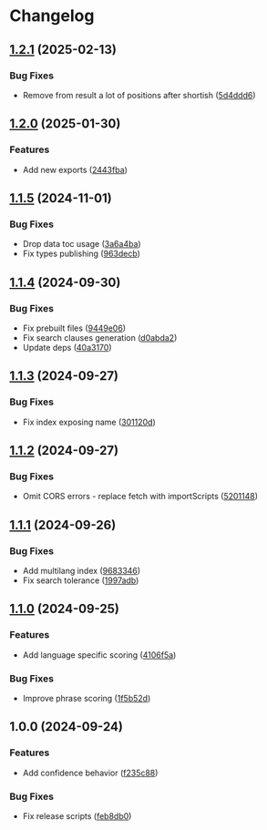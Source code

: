 # Changelog

## [1.2.1](https://github.com/diplodoc-platform/search-extension/compare/v1.2.0...v1.2.1) (2025-02-13)


### Bug Fixes

* Remove from result a lot of positions after shortish ([5d4ddd6](https://github.com/diplodoc-platform/search-extension/commit/5d4ddd6a3d176f360509ef8072943f1a97299c38))

## [1.2.0](https://github.com/diplodoc-platform/search-extension/compare/v1.1.5...v1.2.0) (2025-01-30)


### Features

* Add new exports ([2443fba](https://github.com/diplodoc-platform/search-extension/commit/2443fba30c200eb9acde19d8954c1f108aeefa80))

## [1.1.5](https://github.com/diplodoc-platform/search-extension/compare/v1.1.4...v1.1.5) (2024-11-01)


### Bug Fixes

* Drop data toc usage ([3a6a4ba](https://github.com/diplodoc-platform/search-extension/commit/3a6a4baf45bdaaf6ad1c8d3b0eed040d05cbcc51))
* Fix types publishing ([963decb](https://github.com/diplodoc-platform/search-extension/commit/963decbf95f245a5d9baf31e3eb6a2cfa45f564b))

## [1.1.4](https://github.com/diplodoc-platform/search-extension/compare/v1.1.3...v1.1.4) (2024-09-30)


### Bug Fixes

* Fix prebuilt files ([9449e06](https://github.com/diplodoc-platform/search-extension/commit/9449e06f6c04757a4dafad786d462da4d981761a))
* Fix search clauses generation ([d0abda2](https://github.com/diplodoc-platform/search-extension/commit/d0abda2cb40f94b26f876599dc80ba8e44a845f0))
* Update deps ([40a3170](https://github.com/diplodoc-platform/search-extension/commit/40a3170f96f49d8e065004dc0f261754da6bce75))

## [1.1.3](https://github.com/diplodoc-platform/search-extension/compare/v1.1.2...v1.1.3) (2024-09-27)


### Bug Fixes

* Fix index exposing name ([301120d](https://github.com/diplodoc-platform/search-extension/commit/301120df588eef4e8ddcd87e93cf3b0aff27d301))

## [1.1.2](https://github.com/diplodoc-platform/search-extension/compare/v1.1.1...v1.1.2) (2024-09-27)


### Bug Fixes

* Omit CORS errors - replace fetch with importScripts ([5201148](https://github.com/diplodoc-platform/search-extension/commit/5201148f9a963f52837307245178d88be96a09eb))

## [1.1.1](https://github.com/diplodoc-platform/search-extension/compare/v1.1.0...v1.1.1) (2024-09-26)


### Bug Fixes

* Add multilang index ([9683346](https://github.com/diplodoc-platform/search-extension/commit/9683346b192bfdee3a0ba6c4469a405326b45c48))
* Fix search tolerance ([1997adb](https://github.com/diplodoc-platform/search-extension/commit/1997adbe1657ec60a7cea5f0e28519c02c7adc14))

## [1.1.0](https://github.com/diplodoc-platform/search-extension/compare/v1.0.0...v1.1.0) (2024-09-25)


### Features

* Add language specific scoring ([4106f5a](https://github.com/diplodoc-platform/search-extension/commit/4106f5a5e0caaed8d8f94765badaa1dd1121b406))


### Bug Fixes

* Improve phrase scoring ([1f5b52d](https://github.com/diplodoc-platform/search-extension/commit/1f5b52dfd38a96e74628c91efaf3d6a25b02b050))

## 1.0.0 (2024-09-24)


### Features

* Add confidence behavior ([f235c88](https://github.com/diplodoc-platform/search-extension/commit/f235c8877d383a96f153046f13fd8d05dd7e1d08))


### Bug Fixes

* Fix release scripts ([feb8db0](https://github.com/diplodoc-platform/search-extension/commit/feb8db0c92751fc9ab1157644d3de3372aaa4dfa))
